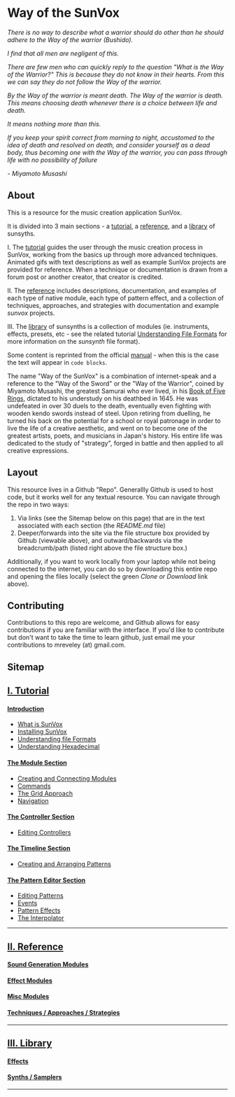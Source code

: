 # Way of the SunVox
_There is no way to describe what a warrior should do other than he should adhere to
the Way of the warrior (Bushido)._

_I find that all men are negligent of this._

_There are few men who can quickly reply to the question "What is the Way of the Warrior?" This is because they do not know in their hearts. From this we can say they do not follow the Way of the warrior._

_By the Way of the warrior is meant death._
_The Way of the warrior is death. This means choosing death whenever there is a choice between life and death._

_It means nothing more than this._

_If you keep your spirit correct from morning to night, accustomed to the idea of death and resolved on death, and consider yourself as a dead body, thus becoming one with the Way of the warrior, you can pass through life with no possibility of failure_

_- Miyamoto Musashi_

## About

This is a resource for the music creation application SunVox.

It is divided into 3 main sections - a [tutorial](I--Tutorial), a [reference](II--Reference), and a [library](III--Library) of sunsyths.

I. The [tutorial](Tutorial) guides the user through the music creation process in SunVox, working from the basics up through more advanced techniques. Animated gifs with text descriptions as well as example SunVox projects are provided for reference. When a technique or documentation is drawn from a forum post or another creator, that creator is credited.

II. The [reference](II--Reference) includes descriptions, documentation, and examples of each type of native module, each type of pattern effect, and a collection of techniques, approaches, and strategies with documentation and example _sunvox_ projects.

III. The [library](Library) of sunsynths is a collection of modules (ie. instruments, effects, presets, etc - see the related tutorial [Understanding File Formats](Tutorial/1--Introduction/c--Understanding-File-Formats) for more information on the _sunsynth_ file format).

Some content is reprinted from the official [manual](http://www.warmplace.ru/wiki/doku.php?id=sunvox:manual_en#effects) - when this is the case the text will appear in `code blocks`.

The name "Way of the SunVox" is a combination of internet-speak and a reference to the "Way of the Sword" or the "Way of the Warrior", coined by Miyamoto Musashi, the greatest Samurai who ever lived, in his [Book of Five Rings](https://archive.org/stream/MiyamotoMusashi-BookOfFiveRingsgoRinNoSho/Book_of_Five_Rings_djvu.txt), dictated to his understudy on his deathbed in 1645. He was undefeated in over 30 duels to the death, eventually even fighting with wooden kendo swords instead of steel. Upon retiring from duelling, he turned his back on the potential for a school or royal patronage in order to live the life of a creative aesthetic, and went on to become one of the greatest artists, poets, and musicians in Japan's history. His entire life was dedicated to the study of "strategy", forged in battle and then applied to all creative expressions.

## Layout

This resource lives in a Github "Repo". Generallly Github is used to host code, but it works well for any textual resource. You can navigate through the repo in two ways:

1. Via links (see the Sitemap below on this page) that are in the text associated with each section (the _README.md_ file)
2. Deeper/forwards into the site via the file structure box provided by Github (viewable above), and outward/backwards via the breadcrumb/path (listed right above the file structure box.)

Additionally, if you want to work locally from your laptop while not being connected to the internet, you can do so by downloading this entire repo and opening the files locally (select the green _Clone or Download_ link above).

## Contributing

Contributions to this repo are welcome, and Github  allows for easy contributions if you are familiar with the interface. If you'd like to contribute but don't want to take the time to learn github, just email me your contributions to mreveley (at) gmail.com.

## Sitemap

## [I. Tutorial](I--Tutorial)
#### [Introduction](I--Tutorial/1--Introduction)
* [What is SunVox](I--Tutorial/1--Introduction/a--What-is-SunVox)
* [Installing SunVox](I--Tutorial/1--Introduction/b--Installing-SunVox)
* [Understanding file Formats](I--Tutorial/1--Introduction/c--Understanding-File-Formats)
* [Understanding Hexadecimal](I--Tutorial/1--Introduction/d--Understanding-Hexadecimal)

#### [The Module Section](I--Tutorial/2--The-Module-Section)
* [Creating and Connecting Modules](I--Tutorial/2--The-Module-Section/a--Creating-and-Connecting-Modules)
* [Commands](I--Tutorial/2--The-Module-Section/b--Commands)
* [The Grid Approach](I--Tutorial/2--The-Module-Section/c--The-Grid-Approach)
* [Navigation](I--Tutorial/2--The-Module-Section/d--Navigation)

#### [The Controller Section](I--Tutorial/3--The-Controller-Section)
* [Editing Controllers](I--Tutorial/3--The-Controller-Section/a--Editing-Controllers)

#### [The Timeline Section](I--Tutorial/4--The-Timeline-Section)
* [Creating and Arranging Patterns](I--Tutorial/4--The-Timeline-Section/a--Creating-and-Arranging-Patterns)

#### [The Pattern Editor Section](I--Tutorial/5--The-Pattern-Editor-Section)
* [Editing Patterns](I--Tutorial/5--The-Pattern-Editor-Section/1-Editing-Patterns)
* [Events](I--Tutorial/5--The-Pattern-Editor-Section/2-Events)
* [Pattern Effects](I--Tutorial/5--The-Pattern-Editor-Section/3-Pattern-Effects)
* [The Interpolator](I--Tutorial/5--The-Pattern-Editor-Section/4-The-Interpolator)

---

## [II. Reference](II--Reference)
#### [Sound Generation Modules](II--Reference/6--Modules-Sound-Generators)
#### [Effect Modules](II--Reference/7--Modules-Effects)
#### [Misc Modules](II--Reference/8--Modules-Misc)
#### [Techniques / Approaches / Strategies](II--Reference/9--Techniques-Approaches-Strategies)

---

## [III. Library](III--Library)
#### [Effects](III--Library/Effects)
#### [Synths / Samplers](II--Library/Synths-Samplers)

---
